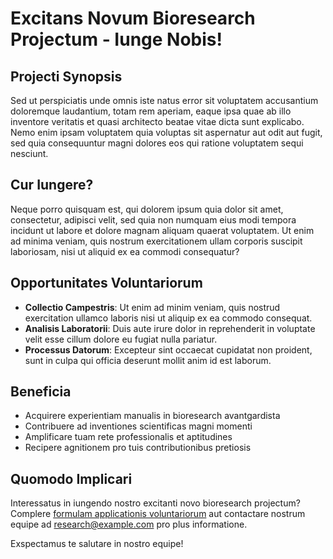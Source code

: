# Excitans Novum Bioresearch Projectum - Iunge Nobis!

## Projecti Synopsis
Sed ut perspiciatis unde omnis iste natus error sit voluptatem accusantium doloremque laudantium, totam rem aperiam, eaque ipsa quae ab illo inventore veritatis et quasi architecto beatae vitae dicta sunt explicabo. Nemo enim ipsam voluptatem quia voluptas sit aspernatur aut odit aut fugit, sed quia consequuntur magni dolores eos qui ratione voluptatem sequi nesciunt.

## Cur Iungere?
Neque porro quisquam est, qui dolorem ipsum quia dolor sit amet, consectetur, adipisci velit, sed quia non numquam eius modi tempora incidunt ut labore et dolore magnam aliquam quaerat voluptatem. Ut enim ad minima veniam, quis nostrum exercitationem ullam corporis suscipit laboriosam, nisi ut aliquid ex ea commodi consequatur?

## Opportunitates Voluntariorum
- **Collectio Campestris**: Ut enim ad minim veniam, quis nostrud exercitation ullamco laboris nisi ut aliquip ex ea commodo consequat.
- **Analisis Laboratorii**: Duis aute irure dolor in reprehenderit in voluptate velit esse cillum dolore eu fugiat nulla pariatur.
- **Processus Datorum**: Excepteur sint occaecat cupidatat non proident, sunt in culpa qui officia deserunt mollit anim id est laborum.

## Beneficia
- Acquirere experientiam manualis in bioresearch avantgardista
- Contribuere ad inventiones scientificas magni momenti
- Amplificare tuam rete professionalis et aptitudines
- Recipere agnitionem pro tuis contributionibus pretiosis

## Quomodo Implicari
Interessatus in iungendo nostro excitanti novo bioresearch projectum? Complere [formulam applicationis voluntariorum](https://example.com/volunteer-form) aut contactare nostrum equipe ad [research@example.com](mailto:research@example.com) pro plus informatione.

Exspectamus te salutare in nostro equipe!
